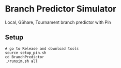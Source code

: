 
# Branch Predictor Simulator

Local, GShare, Tournament branch predictor with Pin

## Setup



```
# go to Release and download tools
source setup_pin.sh
cd BranchPredictor
./runsim.sh all
```